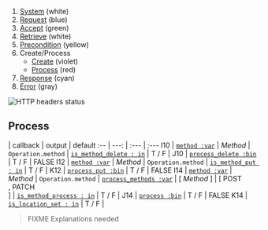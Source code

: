 1. [System](README_system.md) (white)
1. [Request](README_request.md) (blue)
1. [Accept](README_accept.md) (green)
1. [Retrieve](README_retrieve.md) (white)
1. [Precondition](README_precondition.md) (yellow)
1. Create/Process
    * [Create](README_create.md) (violet)
    * [Process](README_process.md) (red)
1. [Response](README_response.md) (cyan)
1. [Error](README_error.md) (gray)

![HTTP headers status](https://rawgithub.com/andreineculau/http-headers-status/master/v4/http-headers-status-v4.png)

## Process

 | callback | output | default
:-- | ---: | :--- | :---
I10 | [`method :var`](#method-var) | *Method* | `Operation.method`
 | [`is_method_delete : in`](#is_method_delete--in) | T / F |
J10 | [`process_delete :bin`](#process_delete-bin) | T / F | FALSE
I12 | [`method :var`](#method-var) | *Method* | `Operation.method`
 | [`is_method_put : in`](#is_method_put--in) | T / F |
K12 | [`process_put :bin`](#process_put-bin) | T / F | FALSE
I14 | [`method :var`](#method-var) | *Method* | `Operation.method`
 | [`process_methods :var`](#process_methods-var) | [ *Method* ] | [ POST<br>, PATCH<br>]
 | [`is_method_process : in`](#is_method_process--in) | T / F |
J14 | [`process :bin`](#process-bin) | T / F | FALSE
K14 | [`is_location_set : in`](#is_location_set--in) | T / F |

> FIXME Explanations needed
